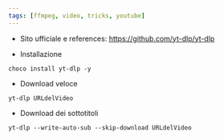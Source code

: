 ```yaml
---
tags: [ffmpeg, video, tricks, youtube]
---
```


- Sito ufficiale e references: https://github.com/yt-dlp/yt-dlp

- Installazione

```shell
choco install yt-dlp -y
```

- Download veloce

```shell
yt-dlp URLdelVideo
```

- Download dei sottotitoli

```shell
yt-dlp --write-auto-sub --skip-download URLdelVideo
```
